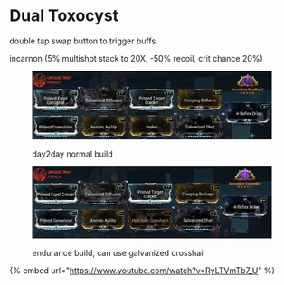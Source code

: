 # Dual Toxocyst

double tap swap button to trigger buffs.

incarnon (5% multishot stack to 20X, -50% recoil, crit chance 20%)

<figure><img src=".gitbook/assets/image (8).png" alt=""><figcaption><p>day2day normal build</p></figcaption></figure>

<figure><img src=".gitbook/assets/image (9).png" alt=""><figcaption><p>endurance build, can use galvanized crosshair</p></figcaption></figure>

{% embed url="https://www.youtube.com/watch?v=RyLTVmTb7_U" %}
